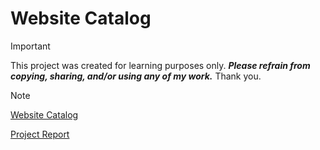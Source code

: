 # Website Catalog 

> [!IMPORTANT] 
> This project was created for learning purposes only. ***Please refrain from copying, sharing, and/or using any of my work.*** Thank you.

> [!NOTE] 
> [Website Catalog]()
> 
> [Project Report]()




